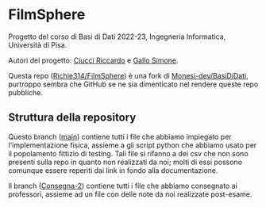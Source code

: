 # FilmSphere
Progetto del corso di Basi di Dati 2022-23, Ingegneria Informatica, Università di Pisa.

Autori del progetto: [Ciucci Riccardo](https://github.com/Richie314 "Vai al profilo GitHub") e [Gallo Simone](https://github.com/Monesi-dev "Vai al profilo GitHub").

Questa repo ([Richie314/FilmSphere](https://github.com/Richie314/FilmSphere "Vai alla repo")) è una fork di [Monesi-dev/BasiDiDati](https://github.com/Monesi-dev/BasiDiDati "Vai alla repo"), purtroppo sembra che GitHub se ne sia dimenticato nel rendere queste repo pubbliche.

## Struttura della repository
Questo branch ([main](https://github.com/Richie314/FilmSphere/tree/main "Vai al branch")) contiene tutti i file che abbiamo impiegato per l'implementazione fisica, assieme a gli script python che abbiamo usato per il popolamento fittizio di testing. Tali file si rifanno a dei csv che non sono presenti sulla repo in quanto non realizzati da noi; molti di essi possono comunque essere reperiti dai link in fondo alla documentazione.

Il branch ([Consegna-2](https://github.com/Richie314/FilmSphere/tree/Consegna-2 "Vai al branch")) contiene tutti i file che abbiamo consegnato ai professori, assieme ad un file con delle note da noi realizzate post-esame.